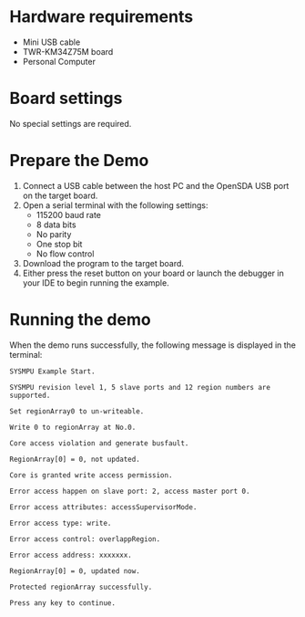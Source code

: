 Hardware requirements
=====================
- Mini USB cable
- TWR-KM34Z75M board
- Personal Computer

Board settings
==============
No special settings are required.

Prepare the Demo
================
1.  Connect a USB cable between the host PC and the OpenSDA USB port on the target board.
2.  Open a serial terminal with the following settings:
    - 115200 baud rate
    - 8 data bits
    - No parity
    - One stop bit
    - No flow control
3. Download the program to the target board.
4. Either press the reset button on your board or launch the debugger in your IDE to begin running the example.

Running the demo
================
When the demo runs successfully, the following message is displayed in the terminal:
~~~~~~~~~~~~~~~~~~~~~~~~~~~~~~~~~~~~~~~~~~~~~~~~~~~~~~~~~~~~~~~~~~~~~~~~~~~~~~~
SYSMPU Example Start.

SYSMPU revision level 1, 5 slave ports and 12 region numbers are supported.

Set regionArray0 to un-writeable.

Write 0 to regionArray at No.0.

Core access violation and generate busfault.

RegionArray[0] = 0, not updated.

Core is granted write access permission.

Error access happen on slave port: 2, access master port 0.

Error access attributes: accessSupervisorMode.

Error access type: write.

Error access control: overlappRegion.

Error access address: xxxxxxx.

RegionArray[0] = 0, updated now.

Protected regionArray successfully.

Press any key to continue.
~~~~~~~~~~~~~~~~~~~~~~~~~~~~~~~~~~~~~~~~~~~~~~~~~~~~~~~~~~~~~~~~~~~~~~~~~~~~~~~~~
